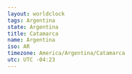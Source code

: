 ```yaml
---
layout: worldclock
tags: Argentina
state: Argentina
title: Catamarca
name: Argentina
iso: AR
timezone: America/Argentina/Catamarca
utc: UTC -04:23
---
```


